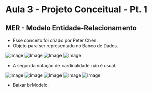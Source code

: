 # Aula 3 - Projeto Conceitual - Pt. 1

## MER - Modelo Entidade-Relacionamento

- Esse conceito foi criado por Peter Chen.
- Objeto para ser representado no Banco de Dados.

![Image](https://github.com/user-attachments/assets/752574a4-709a-4953-bd90-232aee37f25b)
![Image](https://github.com/user-attachments/assets/198a5952-1650-414a-8d61-44094717652b)
![Image](https://github.com/user-attachments/assets/efc6bd7b-5c0f-4163-a0aa-f1e6952cd69a)
![Image](https://github.com/user-attachments/assets/ffafc04a-7a70-4778-8d0d-08d0f03aa40d)

- A segunda notação de cardinalidade não é usual.

![Image](https://github.com/user-attachments/assets/278479eb-4338-4f7e-ab41-950c2d2f6b25)
![Image](https://github.com/user-attachments/assets/3fe013d8-493f-449b-b2d8-cf3148f30443)
![Image](https://github.com/user-attachments/assets/00ba5444-267d-43c2-9c07-e1d704c123f8)
![Image](https://github.com/user-attachments/assets/490f47b6-5e98-49af-9889-6d66334b665e)
![Image](https://github.com/user-attachments/assets/4af6b937-090d-4702-a434-339ba1a17f8b)

- Baixar brModelo.
